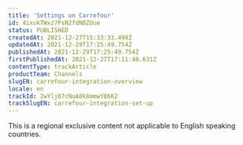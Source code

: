 ```yaml
---
title: 'Settings on Carrefour'
id: 4ixukTWxz7PsN2fdNOZUue
status: PUBLISHED
createdAt: 2021-12-27T15:33:33.498Z
updatedAt: 2021-12-29T17:25:49.754Z
publishedAt: 2021-12-29T17:25:49.754Z
firstPublishedAt: 2021-12-27T17:11:48.631Z
contentType: trackArticle
productTeam: Channels
slugEN: carrefour-integration-overview
locale: en
trackId: 2wYlj07cNuA8k8mmwY86K2
trackSlugEN: carrefour-integration-set-up
---
```


<div class="alert alert-warning" role="alert">This is a regional exclusive content not applicable to English speaking countries.</div>
